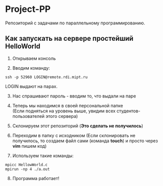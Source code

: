 # Project-PP

Репозиторий с задачами по параллельному программированию.

## Как запускать на сервере простейший HelloWorld

1. Открываем консоль

2. Вводим команду:

```
ssh -p 52960 LOGIN@remote.rdi.mipt.ru
```

LOGIN выдают на парах.   

3. Нас спрашивают пароль - вводим то, что выдали на паре   

4. Теперь мы находимся в своей персональной папке   
(Если подняться на уровень выше, увидим всех студентов-пользователей этого сервера)   

5. Склонируем этот репозиторий (**Это сделать не получилось**)

6. Переходим в папку с исходником (Если склонировать не получилось, то создаем файл сами (команда **touch**) и просто через **vim** пишем код)

7. Используем такие команды:

```
mpicc HellowWorld.c
mpirun -np 4 ./a.out
```

8. Программа работает!
